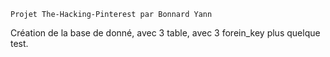 	
	Projet The-Hacking-Pinterest par Bonnard Yann

Création de la base de donné, avec 3 table, avec 3 forein_key
plus quelque test.
